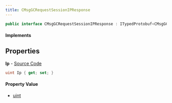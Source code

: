 ```yaml
---
title: CMsgGCRequestSessionIPResponse
---
```


```csharp
public interface CMsgGCRequestSessionIPResponse : ITypedProtobuf<CMsgGCRequestSessionIPResponse>, INativeHandle
```

#### Implements

## Properties

**Ip** - [Source Code](https://github.com/swiftly-solution/swiftlys2/blob/main/managed/src/SwiftlyS2.Generated/Protobufs/Interfaces/CMsgGCRequestSessionIPResponse.cs#L13)

```csharp
uint Ip { get; set; }
```

#### Property Value

- [uint](https://learn.microsoft.com/dotnet/api/system.uint32)

